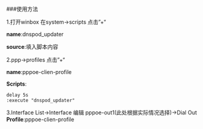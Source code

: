 ###使用方法

1.打开winbox 在system→scripts 点击”+“

**name**:dnspod_updater

**source**:填入脚本内容

2.ppp→profiles 点击”+“

**name**:pppoe-clien-profile

**Scripts**:
```
delay 5s
:execute "dnspod_updater"
```
3.Interface List→Interface 编辑 pppoe-out1(此处根据实际情况选择)→Dial Out
**Profile**:pppoe-clien-profile


